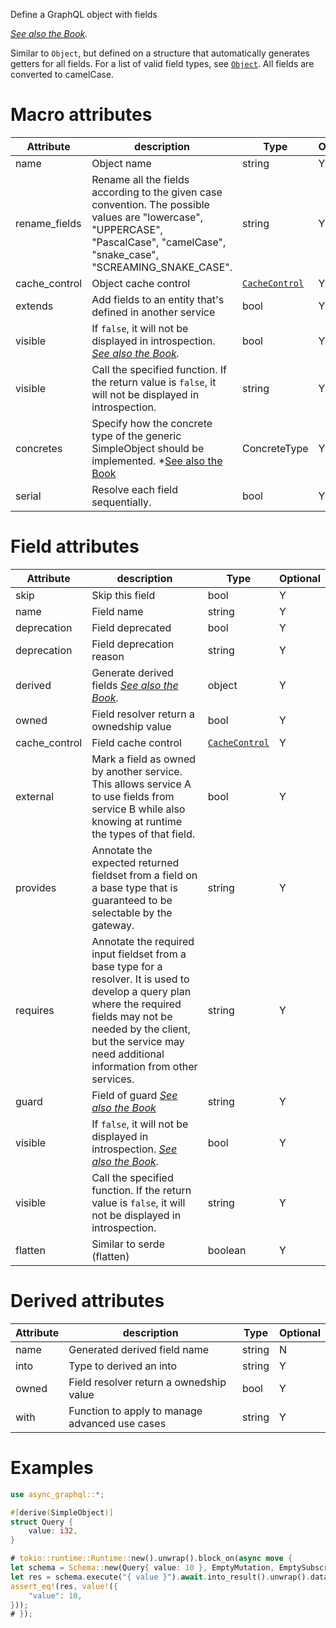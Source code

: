 Define a GraphQL object with fields

*[See also the Book](https://async-graphql.github.io/async-graphql/en/define_simple_object.html).*

Similar to `Object`, but defined on a structure that automatically generates getters for all fields. For a list of valid field types, see [`Object`](attr.Object.html). All fields are converted to camelCase.

# Macro attributes

| Attribute     | description                                                                                                                                                                                             | Type                                       | Optional |
|---------------|---------------------------------------------------------------------------------------------------------------------------------------------------------------------------------------------------------|--------------------------------------------|----------|
| name          | Object name                                                                                                                                                                                             | string                                     | Y        |
| rename_fields | Rename all the fields according to the given case convention. The possible values are "lowercase", "UPPERCASE", "PascalCase", "camelCase", "snake_case", "SCREAMING_SNAKE_CASE".                        | string                                     | Y        |
| cache_control | Object cache control                                                                                                                                                                                    | [`CacheControl`](struct.CacheControl.html) | Y        |
| extends       | Add fields to an entity that's defined in another service                                                                                                                                               | bool                                       | Y        |
| visible       | If `false`, it will not be displayed in introspection. *[See also the Book](https://async-graphql.github.io/async-graphql/en/visibility.html).*                                                         | bool                                       | Y        |
| visible       | Call the specified function. If the return value is `false`, it will not be displayed in introspection.                                                                                                 | string                                     | Y        |
| concretes     | Specify how the concrete type of the generic SimpleObject should be implemented. *[See also the Book](https://async-graphql.github.io/async-graphql/en/define_simple_object.html#generic-simpleobjects) | ConcreteType                               | Y        |
| serial        | Resolve each field sequentially.                                                                                                                                                                        | bool                                       | Y        |

# Field attributes

| Attribute     | description                                                                                                                                                                                                                              | Type                                       | Optional |
|---------------|------------------------------------------------------------------------------------------------------------------------------------------------------------------------------------------------------------------------------------------|--------------------------------------------|----------|
| skip          | Skip this field                                                                                                                                                                                                                          | bool                                       | Y        |
| name          | Field name                                                                                                                                                                                                                               | string                                     | Y        |
| deprecation   | Field deprecated                                                                                                                                                                                                                         | bool                                       | Y        |
| deprecation   | Field deprecation reason                                                                                                                                                                                                                 | string                                     | Y        |
| derived       | Generate derived fields *[See also the Book](https://async-graphql.github.io/async-graphql/en/derived_fields.html).*                                                                                                                     | object                                     | Y        |
| owned         | Field resolver return a ownedship value                                                                                                                                                                                                  | bool                                       | Y        |
| cache_control | Field cache control                                                                                                                                                                                                                      | [`CacheControl`](struct.CacheControl.html) | Y        |
| external      | Mark a field as owned by another service. This allows service A to use fields from service B while also knowing at runtime the types of that field.                                                                                      | bool                                       | Y        |
| provides      | Annotate the expected returned fieldset from a field on a base type that is guaranteed to be selectable by the gateway.                                                                                                                  | string                                     | Y        |
| requires      | Annotate the required input fieldset from a base type for a resolver. It is used to develop a query plan where the required fields may not be needed by the client, but the service may need additional information from other services. | string                                     | Y        |
| guard         | Field of guard *[See also the Book](https://async-graphql.github.io/async-graphql/en/field_guard.html)*                                                                                                                                  | string                                     | Y        |
| visible       | If `false`, it will not be displayed in introspection. *[See also the Book](https://async-graphql.github.io/async-graphql/en/visibility.html).*                                                                                          | bool                                       | Y        |
| visible       | Call the specified function. If the return value is `false`, it will not be displayed in introspection.                                                                                                                                  | string                                     | Y        |
| flatten       | Similar to serde (flatten)                                                                                                                                                                                                               | boolean                                    | Y        |

# Derived attributes

| Attribute | description                                    | Type   | Optional |
|-----------|------------------------------------------------|--------|----------|
| name      | Generated derived field name                   | string | N        |
| into      | Type to derived an into                        | string | Y        |
| owned     | Field resolver return a ownedship value        | bool   | Y        |
| with      | Function to apply to manage advanced use cases | string | Y        |


# Examples

```rust
use async_graphql::*;

#[derive(SimpleObject)]
struct Query {
    value: i32,
}

# tokio::runtime::Runtime::new().unwrap().block_on(async move {
let schema = Schema::new(Query{ value: 10 }, EmptyMutation, EmptySubscription);
let res = schema.execute("{ value }").await.into_result().unwrap().data;
assert_eq!(res, value!({
    "value": 10,
}));
# });
```
